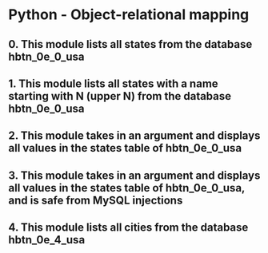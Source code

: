 # Python - Object-relational mapping

## 0. This module lists all states from the database hbtn_0e_0_usa

## 1. This module lists all states with a name starting with N (upper N) from the database hbtn_0e_0_usa

## 2. This module takes in an argument and displays all values in the states table of hbtn_0e_0_usa

## 3. This module takes in an argument and displays all values in the states table of hbtn_0e_0_usa, and is safe from MySQL injections

## 4. This module lists all cities from the database hbtn_0e_4_usa
